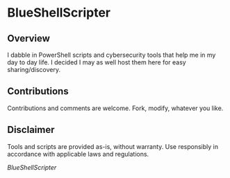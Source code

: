 # BlueShellScripter

## Overview

I dabble in PowerShell scripts and cybersecurity tools that help me in my day to day life.
I decided I may as well host them here for easy sharing/discovery.

## Contributions

Contributions and comments are welcome. Fork, modify, whatever you like.

## Disclaimer

Tools and scripts are provided as-is, without warranty. Use responsibly in accordance with applicable laws and regulations.

*BlueShellScripter*

